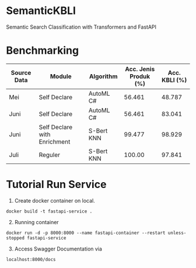 # SemanticKBLI
Semantic Search Classification with Transformers and FastAPI

# Benchmarking

| Source Data | Module         | Algorithm | Acc. Jenis Produk (%) | Acc. KBLI (%)|
|-------------|----------------|-----------|-----------------------|--------------|
| Mei         | Self Declare   | AutoML C# | 56.461                | 48.787       |
| Juni        | Self Declare   | AutoML C# | 56.461                | 83.041       |
| Juni        | Self Declare with Enrichment  | S-Bert KNN    | 99.477                | 98.929       |
| Juli        | Reguler        | S-Bert KNN    | 100.00                | 97.841       |

# Tutorial Run Service
1. Create docker container on local.
```
docker build -t fastapi-service .
```
2. Running container
```
docker run -d -p 8000:8000 --name fastapi-container --restart unless-stopped fastapi-service
```
3. Access Swagger Documentation via
```
localhost:8000/docs
```